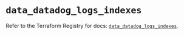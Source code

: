 # `data_datadog_logs_indexes`

Refer to the Terraform Registry for docs: [`data_datadog_logs_indexes`](https://registry.terraform.io/providers/datadog/datadog/3.44.1/docs/data-sources/logs_indexes).
